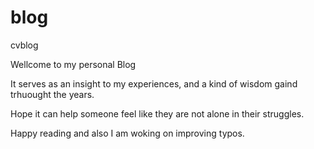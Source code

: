 # blog
cvblog


Wellcome to my personal Blog

It serves as an insight to my experiences, and a kind of wisdom gaind trhuought the years.

Hope it can help someone feel like they are not alone in their struggles. 

Happy reading and also I am woking on improving typos.
